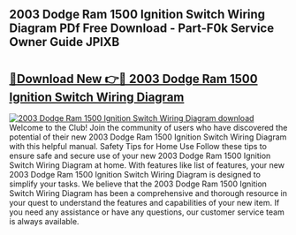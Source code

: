 ## 2003 Dodge Ram 1500 Ignition Switch Wiring Diagram PDf Free Download - Part-F0k Service Owner Guide JPlXB

# <h2><a href="http://dfrzq8f.blite.top/?on=2003+Dodge+Ram+1500+Ignition+Switch+Wiring+Diagram">🔗Download New 👉🔴 2003 Dodge Ram 1500 Ignition Switch Wiring Diagram</a></h2>

[![2003 Dodge Ram 1500 Ignition Switch Wiring Diagram download](https://i.imgur.com/lujVjoI.png)](http://dfrzq8f.blite.top/?on=2003+Dodge+Ram+1500+Ignition+Switch+Wiring+Diagram)
Welcome to the Club! Join the community of users who have discovered the potential of their new 2003 Dodge Ram 1500 Ignition Switch Wiring Diagram with this helpful manual. Safety Tips for Home Use Follow these tips to ensure safe and secure use of your new 2003 Dodge Ram 1500 Ignition Switch Wiring Diagram at home. With features like list of features, your new 2003 Dodge Ram 1500 Ignition Switch Wiring Diagram is designed to simplify your tasks. We believe that the 2003 Dodge Ram 1500 Ignition Switch Wiring Diagram has been a comprehensive and thorough resource in your quest to understand the features and capabilities of your new item. If you need any assistance or have any questions, our customer service team is always available.

